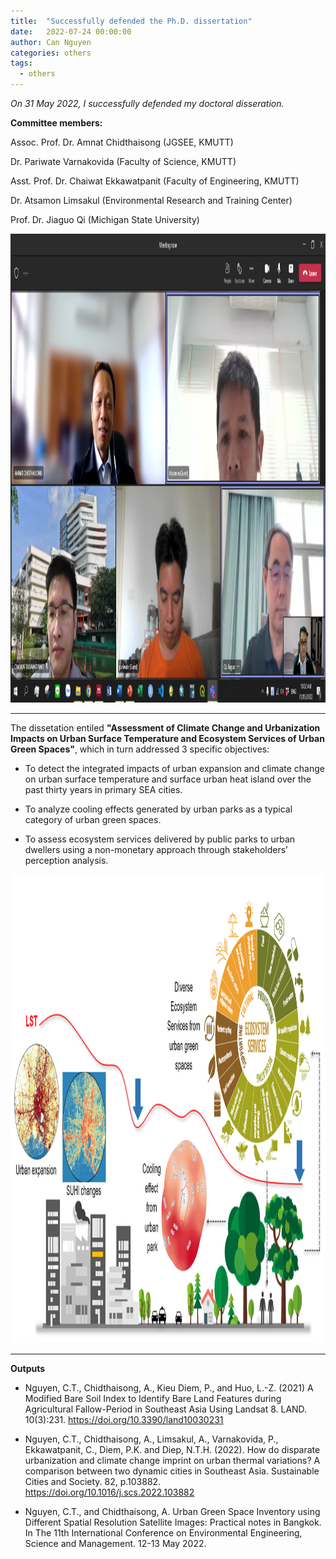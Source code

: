 ```yaml
---
title:  "Successfully defended the Ph.D. dissertation"
date:   2022-07-24 00:00:00
author: Can Nguyen
categories: others
tags: 
  - others
---
```



<i> On 31 May 2022, I successfully defended my doctoral disseration. </i>

<b>Committee members: </b>

Assoc. Prof. Dr. Amnat Chidthaisong (JGSEE, KMUTT)

Dr. Pariwate Varnakovida (Faculty of Science, KMUTT)

Asst. Prof. Dr. Chaiwat Ekkawatpanit (Faculty of Engineering, KMUTT)

Dr. Atsamon Limsakul (Environmental Research and Training Center)

Prof. Dr. Jiaguo Qi (Michigan State University)

<img src="/assets/images/2022/2022-07-24-01.png" width="650" height="750"/>

<hr>

The dissetation entiled <b>"Assessment of Climate Change and Urbanization Impacts on Urban Surface Temperature and Ecosystem Services of Urban Green Spaces"</b>, which in turn addressed 3 specific objectives: 

* To detect the integrated impacts of urban expansion and climate change on urban surface temperature and surface urban heat island over the past thirty years in primary SEA cities.

* To analyze cooling effects generated by urban parks as a typical category of urban green spaces.

* To assess ecosystem services delivered by public parks to urban dwellers using a non-monetary approach through stakeholders’ perception analysis.

<img src="/assets/images/2022/2022-07-24-02.png" width="650" height="750"/>

<hr>

<b> Outputs </b>

* Nguyen, C.T., Chidthaisong, A., Kieu Diem, P., and Huo, L.-Z. (2021) A Modified Bare Soil Index to Identify Bare Land Features during Agricultural Fallow-Period in Southeast Asia Using Landsat 8. LAND. 10(3):231. https://doi.org/10.3390/land10030231 

* Nguyen, C.T., Chidthaisong, A., Limsakul, A., Varnakovida, P., Ekkawatpanit, C., Diem, P.K. and Diep, N.T.H. (2022). How do disparate urbanization and climate change imprint on urban thermal variations? A comparison between two dynamic cities in Southeast Asia. Sustainable Cities and Society. 82, p.103882. https://doi.org/10.1016/j.scs.2022.103882  

* Nguyen, C.T., and Chidthaisong, A. Urban Green Space Inventory using Different Spatial Resolution Satellite Images: Practical notes in Bangkok. In The 11th International Conference on Environmental Engineering, Science and Management. 12-13 May 2022. 



